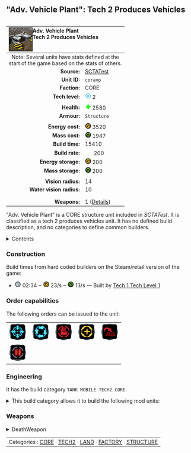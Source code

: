 "Adv. Vehicle Plant": Tech 2 Produces Vehicles
----
<table align="right">
    <thead>
        <tr>
            <th align="left" colspan="2">
                <img align="left" title="Adv. Vehicle Plant unit icon" src="icons/units/CORAVP_icon.png" />Adv. Vehicle Plant<br />Tech 2 Produces Vehicles
            </th>
        </tr>
    </thead>
    <tbody>
        <tr><td align="center" colspan="2">Note: Several units have stats defined at the<br />start of the game based on the stats of others.</td></tr>
        <tr>
            <td align="right"><strong>Source:</strong></td>
            <td><a href="SCTATest">SCTATest</a></td>
        </tr>
        <tr>
            <td align="right"><strong>Unit ID:</strong></td>
            <td><code>coravp</code></td>
        </tr>
        <tr>
            <td align="right"><strong>Faction:</strong></td>
            <td>CORE</td>
        </tr>
        <tr>
            <td align="right"><strong>Tech level:</strong></td>
            <td><img src="icons/T2.png" title="Tech 2" /> 2</td>
        </tr>
        <tr><td align="center" colspan="2"></td></tr>
        <tr>
            <td align="right"><strong>Health:</strong></td>
            <td><img src="icons/health.png" title="Health" /> 2580</td>
        </tr>
        <tr>
            <td align="right"><strong>Armour:</strong></td>
            <td><code>Structure</code></td>
        </tr>
        <tr><td align="center" colspan="2"></td></tr>
        <tr>
            <td align="right"><strong>Energy cost:</strong></td>
            <td><img src="icons/energy.png" title="Energy" /> 3520</td>
        </tr>
        <tr>
            <td align="right"><strong>Mass cost:</strong></td>
            <td><img src="icons/mass.png" title="Mass" /> 1947</td>
        </tr>
        <tr>
            <td align="right"><strong>Build time:</strong></td>
            <td>15410</td>
        </tr>
        <tr>
            <td align="right"><strong>Build rate:</strong></td>
            <td><img src="icons/build.png" title="Build" /> 200</td>
        </tr>
        <tr>
            <td align="right"><strong>Energy storage:</strong></td>
            <td><img src="icons/energy.png" title="Energy" /> 200</td>
        </tr>
        <tr>
            <td align="right"><strong>Mass storage:</strong></td>
            <td><img src="icons/mass.png" title="Mass" /> 200</td>
        </tr>
        <tr><td align="center" colspan="2"></td></tr>
        <tr>
            <td align="right"><strong>Vision radius:</strong></td>
            <td>14</td>
        </tr>
        <tr>
            <td align="right"><strong>Water vision radius:</strong></td>
            <td>10</td>
        </tr>
        <tr><td align="center" colspan="2"></td></tr>
        <tr><td align="center" colspan="2"></td></tr>
        <tr>
            <td align="right"><strong>Weapons:</strong></td>
            <td>1 (<a href="#weapons">Details</a>)</td>
        </tr>
    </tbody>
</table>

"Adv. Vehicle Plant" is a CORE structure unit included in *SCTATest*.
It is classified as a tech 2 produces vehicles unit. It has no defined build description, and no categories to define common builders.

<details>
<summary>Contents</summary>

1. – <a href="#construction">Construction</a>
2. – <a href="#order-capabilities">Order capabilities</a>
3. – <a href="#engineering">Engineering</a>
4. – <a href="#weapons">Weapons</a>
</details>

### Construction
Build times from hard coded builders on the Steam/retail version of the game:
* <img src="icons/time.png" title="Time" /> 02:34 ‒ <img src="icons/energy.png" title="Energy" /> 23/s ‒ <img src="icons/mass.png" title="Mass" /> 13/s — Built by <a href="CORCV">Tech 1 Tech Level 1</a>

### Order capabilities
The following orders can be issued to the unit:
<table>
<td><img float="left" src="icons/orders/move.png" title="Move" /></td>
<td><img float="left" src="icons/orders/patrol.png" title="Patrol" /></td>
<td><img float="left" src="icons/orders/stop.png" title="Stop" /></td>
<td><img float="left" src="icons/orders/guard.png" title="Assist" /></td>
<td><img float="left" src="icons/orders/stand-ground.png" title="Fire State" /></td>
<tr>
<td><img float="left" src="icons/orders/pause.png" title="Pause Construction
Pause/unpause current construction order" /></td>
</table>

### Engineering
It has the build category <code>TANK MOBILE TECH2 CORE</code>. 
<details>
<summary>This build category allows it to build the following mod units:

</summary>

<table>
    <tr>
        <td rowspan="2"><img src="icons/T2.png" title="T2" /></td>
        <td><a href="CORACV"><img src="icons/units/CORACV_icon.png" width="64px" /></a></td>
        <td><a href="CORREAP"><img src="icons/units/CORREAP_icon.png" width="64px" /></a></td>
        <td><a href="CORSEAL"><img src="icons/units/CORSEAL_icon.png" width="64px" /></a></td>
        <td><a href="CORSENT"><img src="icons/units/CORSENT_icon.png" width="64px" /></a></td>
        <td><a href="CORVROC"><img src="icons/units/CORVROC_icon.png" width="64px" /></a></td>
        <td><a href="CORVRAD"><img src="icons/units/CORVRAD_icon.png" width="64px" /></a></td>
        <td><a href="CORETER"><img src="icons/units/CORETER_icon.png" width="64px" /></a></td>
        <td><a href="CORMART"><img src="icons/units/CORMART_icon.png" width="64px" /></a></td>
    </tr>
    <tr>
        <td><a href="CORGOL"><img src="icons/units/CORGOL_icon.png" width="64px" /></a></td>
        <td><a href="CORMABM"><img src="icons/units/CORMABM_icon.png" width="64px" /></a></td>
    </tr>
</table>

</details>


### Weapons
<details>
<summary>DeathWeapon</summary>
<p>
    <table>
        <tr>
            <td align="right"><strong>Damage:</strong></td>
            <td>200</td>
        </tr>
        <tr>
            <td align="right"><strong>Damage radius:</strong></td>
            <td>5</td>
        </tr>
        <tr>
            <td align="right"><strong>Damage type:</strong></td>
            <td><code>Normal</code></td>
        </tr>
        <tr>
            <td align="right"><strong>Flags:</strong></td>
            <td>Damage friendly</td>
        </tr>
    </table>
</p>
</details>


<table align=center>
<td>Categories : <a href="_categories.CORE">CORE</a> · <a href="_categories.TECH2">TECH2</a> · <a href="_categories.LAND">LAND</a> · <a href="_categories.FACTORY">FACTORY</a> · <a href="_categories.STRUCTURE">STRUCTURE</a>
